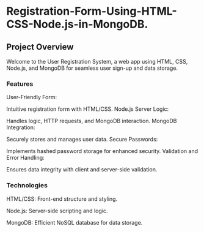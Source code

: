 # Registration-Form-Using-HTML-CSS-Node.js-in-MongoDB.

## Project Overview
Welcome to the User Registration System, a web app using HTML, CSS, Node.js, and MongoDB for seamless user sign-up and data storage.

### Features
User-Friendly Form:

Intuitive registration form with HTML/CSS.
Node.js Server Logic:

Handles logic, HTTP requests, and MongoDB interaction.
MongoDB Integration:

Securely stores and manages user data.
Secure Passwords:

Implements hashed password storage for enhanced security.
Validation and Error Handling:

Ensures data integrity with client and server-side validation.

### Technologies
HTML/CSS: Front-end structure and styling.

Node.js: Server-side scripting and logic.

MongoDB: Efficient NoSQL database for data storage.
